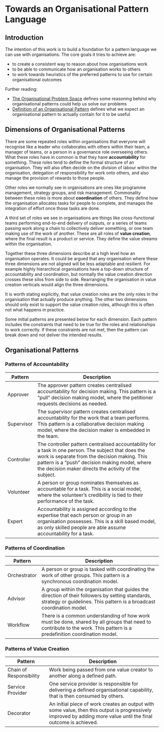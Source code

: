 # Towards an Organisational Pattern Language

## Introduction

The intention of this work is to build a foundation for a pattern language we can use with organisations. The core
goals it tries to achieve are:

* to create a consistent way to reason about how organisations work
* to be able to communicate how an organisation works to others
* to work towards heuristics of the preferred patterns to use for certain organisational outcomes

Further reading:
* [The Organisational Problem Space](problem_space.md) defines some reasoning behind why organisational patterns could
help us solve our problems
* [Definition of an Organisational Pattern](pattern_definition.md) defines what we expect an organisational pattern to
actually contain for it to be useful

## Dimensions of Organisational Patterns

There are some repeated roles within organisations that everyone will recognise like a leader who collaborates with
others within their team, a manager of teams, or a person in a governance role overseeing others. What these roles have
in common is that they have **accountability** for something. These roles tend to define the formal structure of an
organisation. They will also often decide on the division of labour within the organisation, delegation of
responsibility for work onto others, and also manage the provision of rewards to those people.

Other roles we normally see in organisations are ones like programme management, strategy groups, and risk
management. Commonality between these roles is more about **coordination** of others. They define how the organisation
allocates tasks for people to complete, and manages the integration of effort once those tasks are done.

A third set of roles we see in organisations are things like cross-functional teams performing end-to-end delivery of
outputs, or a series of teams passing work along a chain to collectively deliver something, or one team making use of
the work of another. These are all roles of **value creation**, where the final result is a product or service. They
define the value streams within the organisation.

Together these three dimensions describe at a high level how an organisation operates. It could be argued that any
organisation where these three dimensions are not aligned will be less adaptable and resilient. For example highly
hierarchical organisations have a top-down structure of accountability and coordination, but normally the value creation
direction crosses these silos from side to side. Rearranging the organisation in value creation verticals would align
the three dimensions.

It is worth stating explicitly, that value creation roles are the only roles in the organisation that actually produce
anything. The other two dimensions should only exist to support the value creation roles, although this is often not
what happens in practice.

Some initial patterns are presented below for each dimension. Each pattern includes the constraints that need to be true
for the roles and relationships to work correctly. If these constraints are not met, then the pattern can break down and
not deliver the intended results.

## Organisational Patterns

### Patterns of Accountability

| Pattern    | Description                                                                                                                                                                                                                                                    |
|------------|----------------------------------------------------------------------------------------------------------------------------------------------------------------------------------------------------------------------------------------------------------------|
| Approver   | The approver pattern creates centralised accountability for decision making. This pattern is a “pull” decision making model, where the petitioner requests decisions as needed.                                                                                |
| Supervisor | The supervisor pattern creates centralised accountability for the work that a team performs. This pattern is a collaborative decision making model, where the decision maker is embedded in the team.                                                          |
| Controller | The controller pattern centralised accountability for a task in one person. The subject that does the work is separate from the decision making. This pattern is a “push” decision making model, where the decision maker directs the activity of the subject. |
| Volunteer  | A person or group nominates themselves as accountable for a task. This is a social model, where the volunteer’s credibility is tied to their performance of the task.                                                                                          |
| Expert     | Accountability is assigned according to the expertise that each person or group in an organisation possesses. This is a skill based model, as only skilled people are able assume accountability for a task.                                                   |

### Patterns of Coordination

| Pattern      | Description                                                                                                                                                                |
|--------------|----------------------------------------------------------------------------------------------------------------------------------------------------------------------------|
| Orchestrator | A person or group is tasked with coordinating the work of other groups. This pattern is a synchronous coordination model.                                                  |
| Advisor      | A group within the organisation that guides the direction of their followers by setting standards, strategy or guidelines. This pattern is a broadcast coordination model. |
| Workflow     | There is a common understanding of how work must be done, shared by all groups that need to contribute to the work. This pattern is a predefinition coordination model.    |

### Patterns of Value Creation

| Pattern                 | Description                                                                                                                                                      |
|-------------------------|------------------------------------------------------------------------------------------------------------------------------------------------------------------|
| Chain of Responsibility | Work being passed from one value creator to another along a defined path.                                                                                        |
| Service Provider        | One service provider is responsible for delivering a defined organisational capability, that is then consumed by others.                                         |
| Decorator               | An initial piece of work creates an output with some value, then this output is progressively improved by adding more value until the final outcome is achieved. |

